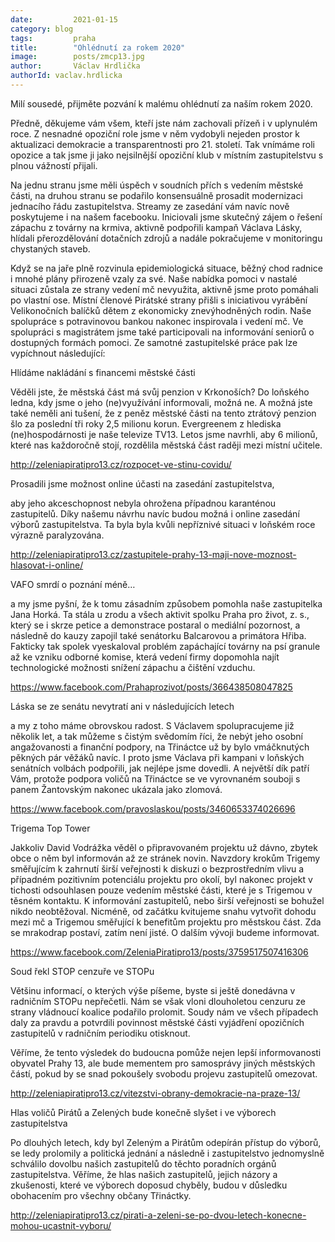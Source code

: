 ```yaml
---
date:         2021-01-15
category: blog
tags:         praha
title:        "Ohlédnutí za rokem 2020"
image:        posts/zmcp13.jpg
author:       Václav Hrdlička
authorId: vaclav.hrdlicka
---
```


Milí sousedé, přijměte pozvání k malému ohlédnutí za naším rokem 2020.

Předně, děkujeme vám všem, kteří jste nám zachovali přízeň i v uplynulém roce. Z nesnadné opoziční role jsme v něm vydobyli nejeden prostor k aktualizaci demokracie a transparentnosti pro 21. století. Tak vnímáme roli opozice a tak jsme ji jako nejsilnější opoziční klub v místním zastupitelstvu s plnou vážností přijali.

Na jednu stranu jsme měli úspěch v soudních přích s vedením městské části, na druhou stranu se podařilo konsensuálně prosadit modernizaci jednacího řádu zastupitelstva. Streamy ze zasedání vám navíc nově poskytujeme i na našem facebooku. Iniciovali jsme skutečný zájem o  řešení zápachu z továrny na krmiva, aktivně podpořili kampaň Václava Lásky, hlídali přerozdělování dotačních zdrojů a nadále pokračujeme v monitoringu chystaných staveb. 

Když se na jaře plně rozvinula epidemiologická situace, běžný chod radnice i mnohé plány přirozeně vzaly za své. Naše nabídka pomoci v nastalé situaci zůstala ze strany vedení mč nevyužita, aktivně jsme proto pomáhali po vlastní ose. Místní členové Pirátské strany přišli s iniciativou vyrábění Velikonočních balíčků dětem z ekonomicky znevýhodněných rodin. Naše spolupráce s potravinovou bankou nakonec inspirovala i vedení mč. Ve spolupráci s magistrátem jsme také participovali na informování seniorů o dostupných formách pomoci. Ze samotné zastupitelské práce pak lze vypíchnout následující:

Hlídáme nakládání s financemi městské části

Věděli jste, že městská část má svůj penzion v Krkonoších? Do loňského ledna, kdy jsme o jeho (ne)využívání informovali, možná ne. A možná jste také neměli ani tušení, že z peněz městské části na tento ztrátový penzion šlo za poslední tři roky 2,5 milionu korun. Evergreenem z hlediska (ne)hospodárnosti je naše televize TV13. Letos jsme navrhli, aby 6 milionů, které nas každoročně stojí, rozdělila městská část raději mezi místní učitele. 

http://zeleniapiratipro13.cz/rozpocet-ve-stinu-covidu/ 

 

Prosadili jsme možnost online účasti na zasedání zastupitelstva,

aby jeho akceschopnost nebyla ohrožena případnou karanténou zastupitelů. Díky našemu návrhu navíc budou možná i online zasedání výborů zastupitelstva. Ta byla byla kvůli nepříznivé situaci v loňském roce výrazně paralyzována. 

http://zeleniapiratipro13.cz/zastupitele-prahy-13-maji-nove-moznost-hlasovat-i-online/ 

 

VAFO smrdí o poznání méně… 

a my jsme pyšní, že k tomu zásadním způsobem pomohla naše zastupitelka Jana Horká. Ta stála u zrodu a všech aktivit spolku Praha pro život, z. s., který se i skrze petice a demonstrace postaral o mediální pozornost, a následně do kauzy zapojil také senátorku Balcarovou a primátora Hřiba. Fakticky tak spolek vyeskaloval problém zapáchající továrny na psí granule až ke vzniku odborné komise, která vedení firmy dopomohla najít technologické možnosti snížení zápachu a čištění vzduchu. 

https://www.facebook.com/Prahaprozivot/posts/366438508047825   

 

Láska se ze senátu nevytratí ani v následujících letech    

a my z toho máme obrovskou radost. S Václavem spolupracujeme již několik let, a tak můžeme s čistým svědomím říci, že nebýt jeho osobní angažovanosti a finanční podpory, na Třináctce už by bylo vmáčknutých pěkných pár věžáků navíc. I proto jsme Václava při kampani v loňských senátních volbách podpořili, jak nejlépe jsme dovedli. A největší dík patří Vám, protože podpora voličů na Třináctce se ve vyrovnaném souboji s panem Žantovským nakonec ukázala jako zlomová. 

https://www.facebook.com/pravoslaskou/posts/3460653374026696 

 

Trigema Top Tower

Jakkoliv David Vodrážka věděl o připravovaném projektu už dávno, zbytek obce o něm byl informován až ze stránek novin. Navzdory krokům Trigemy směřujícím k zahrnutí širší veřejnosti k diskuzi o bezprostředním vlivu a případném pozitivním potenciálu projektu pro okolí, byl nakonec projekt v tichosti odsouhlasen pouze vedením městské části, které je s Trigemou v těsném kontaktu. K informování zastupitelů, nebo širší veřejnosti se bohužel nikdo neobtěžoval. Nicméně, od začátku kvitujeme snahu vytvořit dohodu mezi mč a Trigemou směřující k benefitům projektu pro městskou část. Zda se mrakodrap postaví, zatím není jisté. O dalším vývoji budeme informovat.

https://www.facebook.com/ZeleniaPiratipro13/posts/3759517507416306 

 

Soud řekl STOP cenzuře ve STOPu

Většinu informací, o kterých výše píšeme, byste si ještě donedávna v radničním STOPu nepřečetli. Nám se však vloni dlouholetou cenzuru ze strany vládnoucí koalice podařilo prolomit. Soudy nám ve všech případech daly za pravdu a potvrdili povinnost městské části vyjádření opozičních zastupitelů v radničním periodiku otisknout. 

Věříme, že tento výsledek do budoucna pomůže nejen lepší informovanosti obyvatel Prahy 13, ale bude mementem pro samosprávy jiných městských částí, pokud by se snad pokoušely svobodu projevu zastupitelů omezovat.   

http://zeleniapiratipro13.cz/vitezstvi-obrany-demokracie-na-praze-13/ 

 

Hlas voličů Pirátů a Zelených bude konečně slyšet i ve výborech zastupitelstva 

Po dlouhých letech, kdy byl Zeleným a Pirátům odepírán přístup do výborů, se ledy prolomily a politická jednání a následně i zastupitelstvo jednomyslně schválilo dovolbu našich zastupitelů do těchto poradních orgánů  zastupitelstva. Věříme, že hlas našich zastupitelů, jejich názory a zkušenosti, které ve výborech doposud chyběly, budou v důsledku obohacením pro všechny občany Třináctky.

http://zeleniapiratipro13.cz/pirati-a-zeleni-se-po-dvou-letech-konecne-mohou-ucastnit-vyboru/ 

